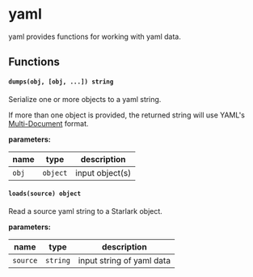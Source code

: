 # yaml
yaml provides functions for working with yaml data.

## Functions

#### `dumps(obj, [obj, ...]) string`
Serialize one or more objects to a yaml string.

If more than one object is provided, the returned string will use
YAML's [Multi-Document](https://yaml.org/spec/1.2.2/#example-two-documents-in-a-stream)
format.

**parameters:**

| name  | type     | description     |
| ----- | -------- | --------------- |
| `obj` | `object` | input object(s) |


#### `loads(source) object`
Read a source yaml string to a Starlark object.

**parameters:**

| name     | type     | description               |
| -------- | -------- | ------------------------- |
| `source` | `string` | input string of yaml data |
